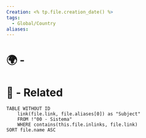 ```yaml
---
Creation: <% tp.file.creation_date() %>
tags:
  - Global/Country
aliases:
---
```

# 🌍 - 

# 🔗 - Related
```dataview
TABLE WITHOUT ID
	link(file.link, file.aliases[0]) as "Subject"
	FROM !"00 - Sistema"
	WHERE contains(this.file.inlinks, file.link)
SORT file.name ASC
```